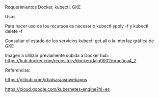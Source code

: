 Requerimientos
Docker, kubectl, GKE

Usos

Para hacer uso de los recursos es necesario kubectl apply -f y kubectl delete -f

Consultar el estado de los servicios kubectl get all o la interfaz gráfica de GKE

Imagen a utilizar previamente subida a Docker hub:  https://hub.docker.com/repository/docker/dalg0002/practica4_2

Referencias:

https://github.com/jrbalsas/asnwebapps

https://cloud.google.com/kubernetes-engine?hl=es
